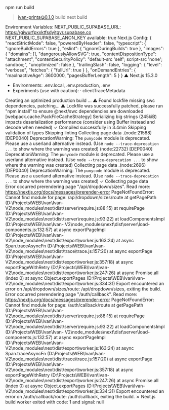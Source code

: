  npm run build

> ivan-prints@0.1.0 build
> next build

Environment Variables:
NEXT_PUBLIC_SUPABASE_URL: https://giwurfpxxktfsdyitgvr.supabase.co
NEXT_PUBLIC_SUPABASE_ANON_KEY available: true
Next.js Config: {
  "reactStrictMode": false,
  "poweredByHeader": false,
  "typescript": {
    "ignoreBuildErrors": true
  },
  "eslint": {
    "ignoreDuringBuilds": true
  },
  "images": {
    "domains": [],
    "dangerouslyAllowSVG": true,
    "contentDispositionType": "attachment",
    "contentSecurityPolicy": "default-src 'self'; script-src 'none'; sandbox;",
    "unoptimized": false
  },
  "trailingSlash": false,
  "logging": {
    "level": "verbose",
    "fetches": {
      "fullUrl": true
    }
  },
  "onDemandEntries": {
    "maxInactiveAge": 3600000,
    "pagesBufferLength": 5
  }
}
   ▲ Next.js 15.3.0
   - Environments: .env.local, .env.production, .env
   - Experiments (use with caution):
     · clientTraceMetadata

   Creating an optimized production build ...
 ⚠ Found lockfile missing swc dependencies, patching...
 ⚠ Lockfile was successfully patched, please run "npm install" to ensure @next/swc dependencies are downloaded
<w> [webpack.cache.PackFileCacheStrategy] Serializing big strings (245kiB) impacts deserialization performance (consider using Buffer instead and decode when needed)
 ✓ Compiled successfully in 3.4min
   Skipping validation of types
   Skipping linting
   Collecting page data  .(node:21588) [DEP0040] DeprecationWarning: The `punycode` module is deprecated. Please use a userland alternative instead.
(Use `node --trace-deprecation ...` to show where the warning was created)
(node:22732) [DEP0040] DeprecationWarning: The `punycode` module is deprecated. Please use a userland alternative instead.
(Use `node --trace-deprecation ...` to show where the warning was created)
   Collecting page data  .(node:2696) [DEP0040] DeprecationWarning: The `punycode` module is deprecated. Please use a userland alternative instead.
(Use `node --trace-deprecation ...` to show where the warning was created)
 ✓ Collecting page data    
Error occurred prerendering page "/api/dropdown/sizes". Read more: https://nextjs.org/docs/messages/prerender-error
PageNotFoundError: Cannot find module for page: /api/dropdown/sizes/route
    at getPagePath (D:\Projects\WEB\Ivan\Ivan- V2\node_modules\next\dist\server\require.js:88:15)
    at requirePage (D:\Projects\WEB\Ivan\Ivan- V2\node_modules\next\dist\server\require.js:93:22)
    at loadComponentsImpl (D:\Projects\WEB\Ivan\Ivan- V2\node_modules\next\dist\server\load-components.js:132:57)
    at async exportPageImpl (D:\Projects\WEB\Ivan\Ivan- V2\node_modules\next\dist\export\worker.js:163:24)
    at async Span.traceAsyncFn (D:\Projects\WEB\Ivan\Ivan- V2\node_modules\next\dist\trace\trace.js:157:20)
    at async exportPage (D:\Projects\WEB\Ivan\Ivan- V2\node_modules\next\dist\export\worker.js:357:18)
    at async exportPageWithRetry (D:\Projects\WEB\Ivan\Ivan- V2\node_modules\next\dist\export\worker.js:247:26)
    at async Promise.all (index 0)
    at async Object.exportPages (D:\Projects\WEB\Ivan\Ivan- V2\node_modules\next\dist\export\worker.js:334:31)
Export encountered an error on /api/dropdown/sizes/route: /api/dropdown/sizes, exiting the build.
Error occurred prerendering page "/auth/callback". Read more: https://nextjs.org/docs/messages/prerender-error
PageNotFoundError: Cannot find module for page: /auth/callback/route
    at getPagePath (D:\Projects\WEB\Ivan\Ivan- V2\node_modules\next\dist\server\require.js:88:15)
    at requirePage (D:\Projects\WEB\Ivan\Ivan- V2\node_modules\next\dist\server\require.js:93:22)
    at loadComponentsImpl (D:\Projects\WEB\Ivan\Ivan- V2\node_modules\next\dist\server\load-components.js:132:57)
    at async exportPageImpl (D:\Projects\WEB\Ivan\Ivan- V2\node_modules\next\dist\export\worker.js:163:24)
    at async Span.traceAsyncFn (D:\Projects\WEB\Ivan\Ivan- V2\node_modules\next\dist\trace\trace.js:157:20)
    at async exportPage (D:\Projects\WEB\Ivan\Ivan- V2\node_modules\next\dist\export\worker.js:357:18)
    at async exportPageWithRetry (D:\Projects\WEB\Ivan\Ivan- V2\node_modules\next\dist\export\worker.js:247:26)
    at async Promise.all (index 0)
    at async Object.exportPages (D:\Projects\WEB\Ivan\Ivan- V2\node_modules\next\dist\export\worker.js:334:31)
Export encountered an error on /auth/callback/route: /auth/callback, exiting the build.
 ⨯ Next.js build worker exited with code: 1 and signal: null